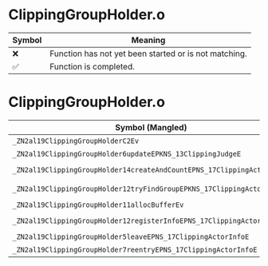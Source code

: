 # ClippingGroupHolder.o
| Symbol | Meaning 
| ------------- | ------------- 
| :x: | Function has not yet been started or is not matching. 
| :white_check_mark: | Function is completed. 


# ClippingGroupHolder.o
| Symbol (Mangled) | Symbol (Demangled) | Decompiled? |
| ------------- |  ------------- | ------------- |
| `_ZN2al19ClippingGroupHolderC2Ev` | `al::ClippingGroupHolder::ClippingGroupHolder(void)` | :white_check_mark: |
| `_ZN2al19ClippingGroupHolder6updateEPKNS_13ClippingJudgeE` | `al::ClippingGroupHolder::update(al::ClippingJudge const*)` | :white_check_mark: |
| `_ZN2al19ClippingGroupHolder14createAndCountEPNS_17ClippingActorInfoE` | `al::ClippingGroupHolder::createAndCount(al::ClippingActorInfo *)` | :white_check_mark: |
| `_ZN2al19ClippingGroupHolder12tryFindGroupEPKNS_17ClippingActorInfoE` | `al::ClippingGroupHolder::tryFindGroup(al::ClippingActorInfo const*)` | :white_check_mark: |
| `_ZN2al19ClippingGroupHolder11allocBufferEv` | `al::ClippingGroupHolder::allocBuffer(void)` | :white_check_mark: |
| `_ZN2al19ClippingGroupHolder12registerInfoEPNS_17ClippingActorInfoE` | `al::ClippingGroupHolder::registerInfo(al::ClippingActorInfo *)` | :white_check_mark: |
| `_ZN2al19ClippingGroupHolder5leaveEPNS_17ClippingActorInfoE` | `al::ClippingGroupHolder::leave(al::ClippingActorInfo *)` | :white_check_mark: |
| `_ZN2al19ClippingGroupHolder7reentryEPNS_17ClippingActorInfoE` | `al::ClippingGroupHolder::reentry(al::ClippingActorInfo *)` | :white_check_mark: |
